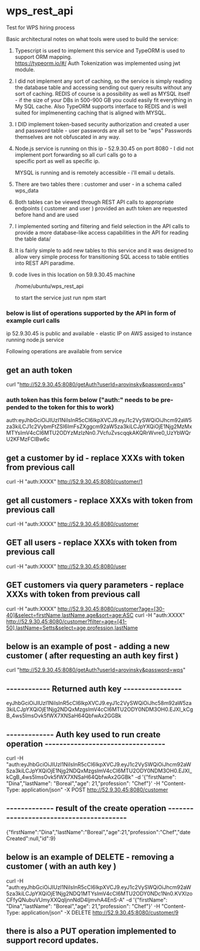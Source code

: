 # wps_rest_api
Test for WPS hiring process

Basic architectural notes on what tools were used to build the service:

1. Typescript is used to implement this service and TypeORM is used to support ORM mapping.  
   https://typeorm.io/#/
   Auth Tokenization was implemented using jwt module.
   
2. I did not implement any sort of caching, so the service is simply reading the database table and accessing sending out query results    without any sort of caching. REDIS of course is a possibility as well as MYSQL itself - if the size of your DBs in 500-900 GB you        could easily fit everything in My SQL cache.  Also TypeORM supports interface to REDIS and is well suited for implmenenting caching
   that is aligned with MYSQL.

3. I DID implement token-based security authorization and created a user and password table - user passwords are all set to be "wps"
   Passwords themselves are not obfuscated in any way.

4. Node.js service is running on this ip - 52.9.30.45 on port 8080 - I did not implement port forwarding so all curl calls go to a   
   specific port as well as specific ip.

   MYSQL is running and is remotely accessible - i'll email u details.
         
5. There are two tables there : customer and user - in a schema called wps_data

6. Both tables can be viewed through REST API calls to appropriate endpoints ( customer and user ) provided an auth token are requested    before hand and are used

7. I implemented sorting and filtering and field selection in the API calls to provide a more database-like access capabilities in the 
   API for reading the table data/
   
8. It is fairly simple to add new tables to this service and it was designed to allow very simple process for transitioning SQL access      to table entities into REST API paradime.   

9. code lives in this location on 59.9.30.45 machine

   /home/ubuntu/wps_rest_api

   to start the service just run npm start

### below is list of operations supported by the API in form of example curl calls

ip 52.9.30.45 is public and available - elastic IP on AWS assiged to instance running node.js service

Following operations are available from service

## get an auth token
curl "http://52.9.30.45:8080/getAuth?userId=arovinsky&password=wps"

### auth token has this form below ("auth:" needs to be pre-pended to the token for this to work)
auth:eyJhbGciOiJIUzI1NiIsInR5cCI6IkpXVCJ9.eyJ1c2VySWQiOiJhcm92aW5za3kiLCJ1c2VybmFtZSI6ImFsZXggcm92aW5za3kiLCJpYXQiOjE1Njg2MzMxMTYsImV4cCI6MTU2ODYzMzIzNn0.7VcfuZvscqqkAKQRrWvre0_UzYbWQrU2KFMzFCIBw6c

## get a customer by id - replace XXXs with token from previous call
curl -H  "auth:XXXX" http://52.9.30.45:8080/customer/1

## get all customers - replace XXXs with token from previous call
curl -H  "auth:XXXX" http://52.9.30.45:8080/customer

## GET all users - replace XXXs with token from previous call
curl -H  "auth:XXXX" http://52.9.30.45:8080/user

## GET customers via query parameters - replace XXXs with token from previous call
curl -H  "auth:XXXX" http://52.9.30.45:8080/customer?age=[30-40]&select=firstName,lastName,age&sort=age:ASC
curl -H  "auth:XXXX" http://52.9.30.45:8080/customer?filter=age=[41-50],lastName=Setts&select=age,profession,lastName


## below is an example of post - adding a new customer ( after requesting an auth key first )

curl "http://52.9.30.45:8080/getAuth?userId=arovinsky&password=wps"
## ------------ Returned auth key ----------------
eyJhbGciOiJIUzI1NiIsInR5cCI6IkpXVCJ9.eyJ1c2VySWQiOiJhc58m92aW5za3kiLCJpYXQiOjE1Njg2NDQxMzgsImV4cCI6MTU2ODY0NDM3OH0.EJXI_kCgB_4ws5ImsOvk5fWX7XNSaH64QbfwAx2GGBk
## ------------- Auth key used to run create operation ---------------------------------
curl -H  "auth:eyJhbGciOiJIUzI1NiIsInR5cCI6IkpXVCJ9.eyJ1c2VySWQiOiJhcm92aW5za3kiLCJpYXQiOjE1Njg2NDQxMzgsImV4cCI6MTU2ODY0NDM3OH0.EJXI_kCgB_4ws5ImsOvk5fWX7XNSaH64QbfwAx2GGBk" -d '{"firstName": "Dina","lastName": "Boreal","age": 21,"profession": "Chef"}' -H "Content-Type: application/json" -X POST http://52.9.30.45:8080/customer
## ------------- result of the create operation ----------------------------------------
{"firstName":"Dina","lastName":"Boreal","age":21,"profession":"Chef","dateCreated":null,"id":9}

## below is an example of DELETE - removing a customer ( with an auth key )
curl -H  "auth:eyJhbGciOiJIUzI1NiIsInR5cCI6IkpXVCJ9.eyJ1c2VySWQiOiJhcm92aW5za3kiLCJpYXQiOjE1Njg2NDQ1MTYsImV4cCI6MTU2ODY0NDc1Nn0.KVXIzoCFfyQNubuVUmyXXQqIjnnNdD4ljmvhA4EnS-A" -d '{"firstName": "Dina","lastName": "Boreal","age": 21,"profession": "Chef"}' -H "Content-Type: application/json" -X DELETE http://52.9.30.45:8080/customer/9

## there is also a PUT operation implemented to support record updates.
